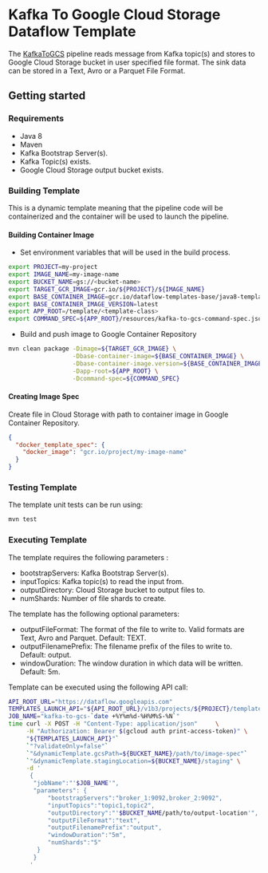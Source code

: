 # Kafka To Google Cloud Storage Dataflow Template

The [KafkaToGCS](src/main/java/com/google/cloud/teleport/v2/templates/KafkaToGCS.java) pipeline reads message from Kafka topic(s) and stores to Google Cloud Storage bucket in user specified file format. The sink data can be stored in a Text, Avro or a Parquet File Format.

## Getting started 

### Requirements
* Java 8
* Maven
* Kafka Bootstrap Server(s).
* Kafka Topic(s) exists.
* Google Cloud Storage output bucket exists.

  
### Building Template
This is a dynamic template meaning that the pipeline code will be containerized and the container will be used to launch the pipeline.

#### Building Container Image
* Set environment variables that will be used in the build process.
```sh
export PROJECT=my-project
export IMAGE_NAME=my-image-name
export BUCKET_NAME=gs://<bucket-name>
export TARGET_GCR_IMAGE=gcr.io/${PROJECT}/${IMAGE_NAME}
export BASE_CONTAINER_IMAGE=gcr.io/dataflow-templates-base/java8-template-launcher-base
export BASE_CONTAINER_IMAGE_VERSION=latest
export APP_ROOT=/template/<template-class>
export COMMAND_SPEC=${APP_ROOT}/resources/kafka-to-gcs-command-spec.json
```
* Build and push image to Google Container Repository
```sh
mvn clean package -Dimage=${TARGET_GCR_IMAGE} \
                  -Dbase-container-image=${BASE_CONTAINER_IMAGE} \
                  -Dbase-container-image.version=${BASE_CONTAINER_IMAGE_VERSION} \
                  -Dapp-root=${APP_ROOT} \
                  -Dcommand-spec=${COMMAND_SPEC}
```

#### Creating Image Spec

Create file in Cloud Storage with path to container image in Google Container Repository.
```json
{
  "docker_template_spec": {
    "docker_image": "gcr.io/project/my-image-name"
  }
}
```

### Testing Template

The template unit tests can be run using:
```sh
mvn test
```

### Executing Template

The template requires the following parameters :
* bootstrapServers: Kafka Bootstrap Server(s).
* inputTopics: Kafka topic(s) to read the input from.
* outputDirectory: Cloud Storage bucket to output files to.
* numShards: Number of file shards to create. 

The template has the following optional parameters:
* outputFileFormat: The format of the file to write to. Valid formats are Text, Avro and Parquet. Default: TEXT.
* outputFilenamePrefix: The filename prefix of the files to write to. Default: output.
* windowDuration: The window duration in which data will be written. Default: 5m.

  
Template can be executed using the following API call:
```sh
API_ROOT_URL="https://dataflow.googleapis.com"
TEMPLATES_LAUNCH_API="${API_ROOT_URL}/v1b3/projects/${PROJECT}/templates:launch"
JOB_NAME="kafka-to-gcs-`date +%Y%m%d-%H%M%S-%N`"
time curl -X POST -H "Content-Type: application/json"     \
     -H "Authorization: Bearer $(gcloud auth print-access-token)" \
     "${TEMPLATES_LAUNCH_API}"`
     `"?validateOnly=false"`
     `"&dynamicTemplate.gcsPath=${BUCKET_NAME}/path/to/image-spec"`
     `"&dynamicTemplate.stagingLocation=${BUCKET_NAME}/staging" \
     -d '
      {
       "jobName":"'$JOB_NAME'",
       "parameters": {
           "bootstrapServers":"broker_1:9092,broker_2:9092",
           "inputTopics":"topic1,topic2",
           "outputDirectory":"'$BUCKET_NAME/path/to/output-location'",
           "outputFileFormat":"text",
           "outputFilenamePrefix":"output",
           "windowDuration":"5m",
           "numShards":"5"
        }
       }
      '
```
